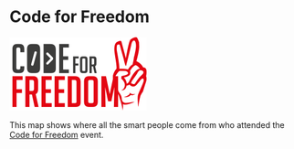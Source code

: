 # Code for Freedom

![Code for Freedom Logo](gfx/codeforfreedom-logo.png "Code for Freedom Logo")

This map shows where all the smart people come from who attended the [Code for Freedom](http://www.codeforfreedom.org) event.
